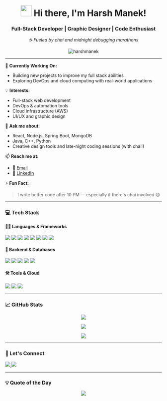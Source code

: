 <h1 align="center">
  <img src="https://media.giphy.com/media/hvRJCLFzcasrR4ia7z/giphy.gif" width="35" /> Hi there, I'm Harsh Manek!
</h1>
<h3 align="center">Full-Stack Developer | Graphic Designer | Code Enthusiast</h3>

<p align="center">
  <em>☕ Fueled by chai and midnight debugging marathons</em>
</p>

<p align="center">
  <img src="https://komarev.com/ghpvc/?username=harshmanek&label=Profile%20views&color=0e75b6&style=flat" alt="harshmanek" />
</p>

---

🌱 **Currently Working On:**
- Building new projects to improve my full stack abilities
- Exploring DevOps and cloud computing with real-world applications

💡 **Interests:**
- Full-stack web development
- DevOps & automation tools
- Cloud infrastructure (AWS)
- UI/UX and graphic design

💬 **Ask me about:**
- React, Node.js, Spring Boot, MongoDB
- Java, C++, Python
- Creative design tools and late-night coding sessions (with chai!)

📫 **Reach me at:**
- 📧 [Email](mailto:harshmanek786@gmail.com)
- 🔗 [LinkedIn](https://www.linkedin.com/in/harshmanek10)

⚡ **Fun Fact:**
> I write better code after 10 PM — especially if there's chai involved 😄

---

### 💻 Tech Stack

#### 👨‍💻 Languages & Frameworks

<p>
  <img src="https://img.shields.io/badge/Java-ED8B00?style=for-the-badge&logo=java&logoColor=white" />
  <img src="https://img.shields.io/badge/C++-00599C?style=for-the-badge&logo=c%2B%2B&logoColor=white" />
  <img src="https://img.shields.io/badge/C-27338e?style=for-the-badge&logo=c&logoColor=white" />
  <img src="https://img.shields.io/badge/Python-3670A0?style=for-the-badge&logo=python&logoColor=white" />
  <img src="https://img.shields.io/badge/HTML5-E34F26?style=for-the-badge&logo=html5&logoColor=white" />
  <img src="https://img.shields.io/badge/CSS3-1572B6?style=for-the-badge&logo=css3&logoColor=white" />
  <img src="https://img.shields.io/badge/JavaScript-F7DF1E?style=for-the-badge&logo=javascript&logoColor=black" />
  <img src="https://img.shields.io/badge/React-20232A?style=for-the-badge&logo=react&logoColor=61DAFB" />
</p>

#### 🔧 Backend & Databases

<p>
  <img src="https://img.shields.io/badge/Node.js-339933?style=for-the-badge&logo=nodedotjs&logoColor=white" />
  <img src="https://img.shields.io/badge/SpringBoot-6DB33F?style=for-the-badge&logo=springboot&logoColor=white" />
  <img src="https://img.shields.io/badge/MongoDB-4EA94B?style=for-the-badge&logo=mongodb&logoColor=white" />
  <img src="https://img.shields.io/badge/PostgreSQL-316192?style=for-the-badge&logo=postgresql&logoColor=white" />
  <img src="https://img.shields.io/badge/MySQL-00758F?style=for-the-badge&logo=mysql&logoColor=white" />
</p>

#### 🛠️ Tools & Cloud

<p>
  <img src="https://img.shields.io/badge/Git-F05032?style=for-the-badge&logo=git&logoColor=white" />
  <img src="https://img.shields.io/badge/Postman-FF6C37?style=for-the-badge&logo=postman&logoColor=white" />
  <img src="https://img.shields.io/badge/AWS-232F3E?style=for-the-badge&logo=amazonaws&logoColor=white" />
</p>

---

### 📈 GitHub Stats

<p align="center">
  <img src="https://github-readme-stats.vercel.app/api?username=harshmanek&show_icons=true&theme=tokyonight" />
</p>

<p align="center">
  <img src="https://github-readme-streak-stats.herokuapp.com/?user=harshmanek&theme=tokyonight" />
</p>

<p align="center">
  <img src="https://github-readme-stats.vercel.app/api/top-langs?username=harshmanek&layout=compact&theme=tokyonight" />
</p>

---

### 🔗 Let's Connect

<p align="left">
  <a href="https://www.linkedin.com/in/harshmanek10" target="_blank">
    <img src="https://img.shields.io/badge/LinkedIn-%230077B5.svg?style=for-the-badge&logo=linkedin&logoColor=white" />
  </a>
  <a href="mailto:harshmanek786@gmail.com" target="_blank">
    <img src="https://img.shields.io/badge/Gmail-D14836?style=for-the-badge&logo=gmail&logoColor=white" />
  </a>
</p>

---

### 💡 Quote of the Day
<p align="center">
  <img src="https://quotes-github-readme.vercel.app/api?type=horizontal&theme=tokyonight" />
</p>
